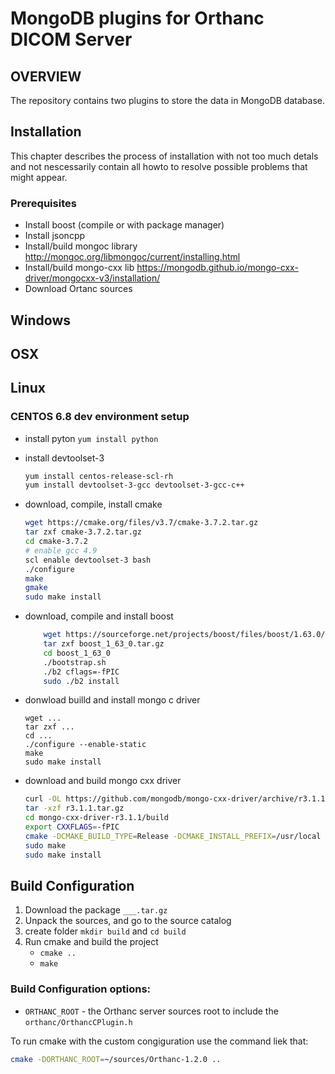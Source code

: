 # MongoDB plugins for Orthanc DICOM Server

## OVERVIEW
The repository contains two plugins to store the data in MongoDB database.

## Installation

This chapter describes the process of installation with not too much detals and not nescessarily contain all howto to resolve possible problems that might appear.

### Prerequisites
- Install boost (compile or with package manager)
- Install jsoncpp
- Install/build mongoc library http://mongoc.org/libmongoc/current/installing.html
- Install/build mongo-cxx lib https://mongodb.github.io/mongo-cxx-driver/mongocxx-v3/installation/
- Download Ortanc sources

## Windows

## OSX

## Linux

### CENTOS 6.8 dev environment setup

* install pyton
    ```yum install python```
* install devtoolset-3
    ```sh
    yum install centos-release-scl-rh
    yum install devtoolset-3-gcc devtoolset-3-gcc-c++
    ```
* download, compile, install cmake
    ```sh
    wget https://cmake.org/files/v3.7/cmake-3.7.2.tar.gz
    tar zxf cmake-3.7.2.tar.gz
    cd cmake-3.7.2
    # enable gcc 4.9
    scl enable devtoolset-3 bash
    ./configure
    make
    gmake
    sudo make install
    ```

* download, compile and install boost
    ```sh
        wget https://sourceforge.net/projects/boost/files/boost/1.63.0/boost_1_63_0.tar.gz/download -O boost_1_63_0.tar.gz
        tar zxf boost_1_63_0.tar.gz
        cd boost_1_63_0
        ./bootstrap.sh
        ./b2 cflags=-fPIC
        sudo ./b2 install
    ```
* donwload builld and install mongo c driver
    ```
    wget ...
    tar zxf ...
    cd ...
    ./configure --enable-static
    make
    sudo make install
    ```
* download and build mongo cxx driver
    ```sh
    curl -OL https://github.com/mongodb/mongo-cxx-driver/archive/r3.1.1.tar.gz
    tar -xzf r3.1.1.tar.gz
    cd mongo-cxx-driver-r3.1.1/build
    export CXXFLAGS=-fPIC
    cmake -DCMAKE_BUILD_TYPE=Release -DCMAKE_INSTALL_PREFIX=/usr/local -DLIBBSON_DIR=/usr/local -DLIBMONGOC_DIR=/usr/local ..
    sudo make
    sudo make install
    ```

## Build Configuration

1. Download the package ```___.tar.gz```
2. Unpack the sources, and go to the source catalog
3. create folder ```mkdir build``` and ```cd build```
4. Run cmake and build the project
    * ```cmake ..```
    * ```make```

### Build Configuration options:
* ```ORTHANC_ROOT``` - the Orthanc server sources root to include the ```orthanc/OrthancCPlugin.h```

To run cmake with the custom congiguration use the command liek that:
```sh
cmake -DORTHANC_ROOT=~/sources/Orthanc-1.2.0 ..
```
